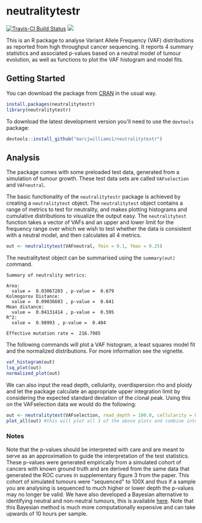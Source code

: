 # neutralitytestr

[![Travis-CI Build Status](https://travis-ci.org/marcjwilliams1/neutralitytestr.svg?branch=master)](https://travis-ci.org/marcjwilliams1/neutralitytestr)
![](http://cranlogs.r-pkg.org/badges/grand-total/neutralitytestr)

This is an R package to analyse Variant Allele Frequency (VAF) distributions as reported from high throughput cancer sequencing. It reports 4 summary statistics and associated p-values based on a neutral model of tumour evolution, as well as functions to plot the VAF histogram and model fits.

## Getting Started
You can download the package from [CRAN](https://cran.r-project.org/package=neutralitytestr) in the usual way.
``` r
install.packages(neutralitytestr)
library(neutralitytestr)
```


To download the latest development version you'll need to use the ```devtools``` package:
```R
devtools::install_github("marcjwilliams1/neutralitytestr")
```

## Analysis
The package comes with some preloaded test data, generated from a simulation of tumour growth. These test data sets are called ```VAFselection``` and ```VAFneutral```.

The basic functionality of the ```neutralitytestr``` package is achieved by creating a ```neutralitytest``` object. The ```neutralitytest``` object contains a range of metrics to test for neutrality, and makes plotting histograms and cumulative distributions to visualize the output easy. The ```neutralitytest``` function takes a vector of VAFs and an upper and lower limit for the frequency range over which we wish to test whether the data is consistent with a neutral model, and then calculates all 4 metrics.
```R
out <- neutralitytest(VAFneutral, fmin = 0.1, fmax = 0.25)
```

The neutralitytest object can be summarised using the ```summary(out)``` command.
```
Summary of neutrality metrics:

Area:
  value =  0.03067203 , p-value =  0.679
Kolmogorov Distance:
  value =  0.09036603 , p-value =  0.641
Mean distance:
  value =  0.04131414 , p-value =  0.595
R^2:
  value =  0.98993 , p-value =  0.404

Effective mutation rate =  216.7985
```


The following commands will plot a VAF histogram, a least squares model fit and the normalized distributions. For more information see the vignette.

```R
vaf_histogram(out)
lsq_plot(out)
normalized_plot(out)
```

We can also input the read depth, cellularity, overdispersion rho and ploidy and let the package calculate an appropriate upper integration limit by considering the expected standard deviation of the clonal peak. Using this on the VAFselection data we would do the following:

```R
out <- neutralitytest(VAFselection, read_depth = 100.0, cellularity = 0.8, rho = 0.0, ploidy = 2)
plot_all(out) #this will plot all 3 of the above plots and combine into 1 figure.
```


### Notes
Note that the p-values should be interpreted with care and are meant to serve as an approximation to guide the interpretation of the test statistics. These p-values were generated empirically from a simulated cohort of cancers with known ground truth and are derived from the same data that generated the ROC curves in supplementary figure 3 from the paper. This cohort of simulated tumours were "sequenced" to 100X and thus if a sample you are analysing is sequenced to much higher or lower depth the p-values may no longer be valid. We have also developed a Bayesian alternative to identifying neutral and non-neutral tumours, this is available [here](https://github.com/marcjwilliams1/SubClonalSelection.jl). Note that this Bayesian method is much more computationally expensive and can take upwards of 10 hours per sample.
